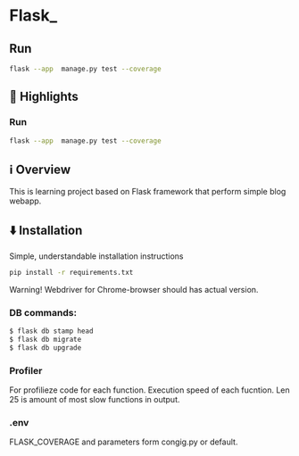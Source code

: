 # Flask_

## Run
```bash
flask --app  manage.py test --coverage
```
## 🌟 Highlights

### Run
```bash
flask --app  manage.py test --coverage
```

## ℹ️ Overview

This is learning project based on Flask framework that perform simple blog webapp.

## ⬇️ Installation

Simple, understandable installation instructions

```bash
pip install -r requirements.txt
```
Warning! Webdriver for Chrome-browser should has actual version.

### DB commands:
  ```bash
  $ flask db stamp head
  $ flask db migrate
  $ flask db upgrade
```
### Profiler 
For profilieze code for each function. Execution speed of each fucntion.
Len 25 is amount of most slow functions in output.

### .env
FLASK_COVERAGE and parameters form congig.py or default.
